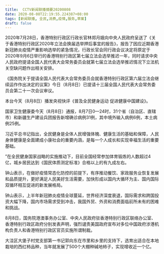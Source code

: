 ```yaml
---
title:  CCTV新闻联播摘要20200808
date: 2020-08-08T22:19:55.224387+08:00
tags: [新闻联播, 全民,消费,疫情,服务,草案]
draft: false
---
```


2020年7月28日，香港特别行政区行政长官林郑月娥向中央人民政府呈送了《关于香港特别行政区2020年立法会换届选举押后事宜的报告》，报告了因应近期香港新冠肺炎<span class="keywords_content">疫情</span>严重影响选举的紧急情况，行政长官会同行政会议决定将原定于2020年9月6日举行的香港特别行政区第七届立法会选举推迟一年，同时请求中央人民政府提请全国人民代表大会常务委员会就第七届立法会选举推迟情况下立法机关空缺问题作出相关安排。

《国务院关于提请全国人民代表大会常务委员会就香港特别行政区第六届立法会继续运作作出决定的议案》今日（8月8日）已提请十三届全国人民代表大会常务委员会第二十一次会议审议。

本台今天（8月8日）播发央视快评《普及<span class="keywords_content">全民</span>健身运动 促进健康中国建设》。

国家卫生健康委今天（8月8日）通报，8月7日0—24时，31个省（自治区、直辖市）和新疆生产建设兵团报告新增确诊病例31例，其中境外输入病例6例，本土病例25例。

习近平总书记指出，<span class="keywords_content">全民</span>健身是全体人民增强体魄、健康生活的基础和保障，人民身体健康是全面建成小康社会的重要内涵，是每一个人成长和实现幸福生活的重要基础。

”在<span class="keywords_content">全民</span>健身国家战略的实施推动下，目前全国经常参加体育锻炼的人数超过4亿，城乡居民达到《国民体质测定标准》合格以上的有九成左右。

钟山表示，在做好<span class="keywords_content">疫情</span>常态化防控的前提下，有序推动餐饮、家政<span class="keywords_fund">服务</span>业恢复发展和品质提升，更好满足人民美好生活需要，加快形成以国内大循环为主、国内国际双循环相互促进的新发展格局。

钟山表示，上半年新冠肺炎<span class="keywords_content">疫情</span>全球蔓延，世界经济深度衰退，国际需求和跨国投资大幅下降，国内市场需求受到冲击，我国外贸、外资和<span class="keywords_fund">消费</span>面临前所未有的困难和挑战。

8月8日，国务院港澳事务办公室、中央人民政府驻香港特别行政区联络办公室、香港特别行政区政府分别发表声明，强烈谴责美国政府宣布对多位中国政府涉港机构负责人和香港特别行政区官员实施所谓制裁。

大洼区大堡子村党支部第一书记郭向东在市里和乡里的支持下，选育出适合在本地栽培的西红柿品种，当年就发展了500个大棚种碱地柿子，实现增收近一个亿。
